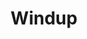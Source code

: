 ---
layout: project
order: 5
title: Windup
desc: Keep your skating programs in one place.
type: Projects
language: React Native
main_image_url: "/assets/images/projects/windup.png"
link: "https://windup.oliviachang.me/"
github_link: "https://github.com/oliviachang29/windup"
---